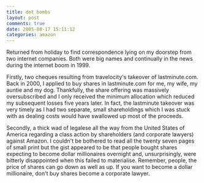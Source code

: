 ```yaml
---
title: dot bombs
layout: post
comments: true
date: 2005-08-17 15:11:12
categories: amazon
---
```

Returned from holiday to find correspondence lying on my doorstep from
two internet companies. Both were big names and continually in the news
during the internet boom in 1999.

Firstly, two cheques resulting from travelocity's takeover of
lastminute.com. Back in 2000, I applied to buy shares in lastminute.com
for me, my wife, my auntie and my dog. Thankfully, the share offering
was massively oversubscribed and I only received the minimum allocation
which reduced my subsequent losses five years later. In fact, the
lastminute takeover was very timely as I had two separate, small
shareholdings which I was stuck with as dealing costs would have
swallowed up most of the proceeds.

Secondly, a thick wad of legalese all the way from the United States of
America regarding a class action by shareholders (and corporate lawyers)
against Amazon. I couldn't be bothered to read all the twenty seven
pages of small print but the gist appeared to be that people bought
shares expecting to become dollar millionaires overnight and,
unsurprisingly, were bitterly disappointed when this failed to
materialise. Remember, people, the price of shares can go down as well
as up. If you want to become a dollar millionaire, don't buy shares
become a corporate lawyer.
